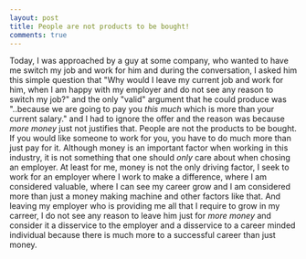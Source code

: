 ```yaml
---
layout: post
title: People are not products to be bought!
comments: true
---
```

Today, I was approached by a guy at some company, who wanted to have me switch my job and work for him and during the conversation, I asked him this simple question that "Why would I leave my current job and work for him, when I am happy with my employer and do not see any reason to switch my job?" and the only "valid" argument that he could produce was "..because we are going to pay you *this much* which is more than your current salary." and I had to ignore the offer and the reason was because *more money* just not justifies that. People are not the products to be bought. If you would like someone to work for you, you have to do much more than just pay for it. Although money is an important factor when working in this industry, it is not something that one should *only* care about when chosing an employer. At least for me, money is not the only driving factor, I seek to work for an employer where I work to make a difference, where I am considered valuable, where I can see my career grow and I am considered more than just a money making machine and other factors like that. And leaving my employer who is providing me all that I require to grow in my carreer, I do not see any reason to leave him just for *more money* and consider it a disservice to the employer and a disservice to a career minded individual because there is much more to a successful career than just money.
